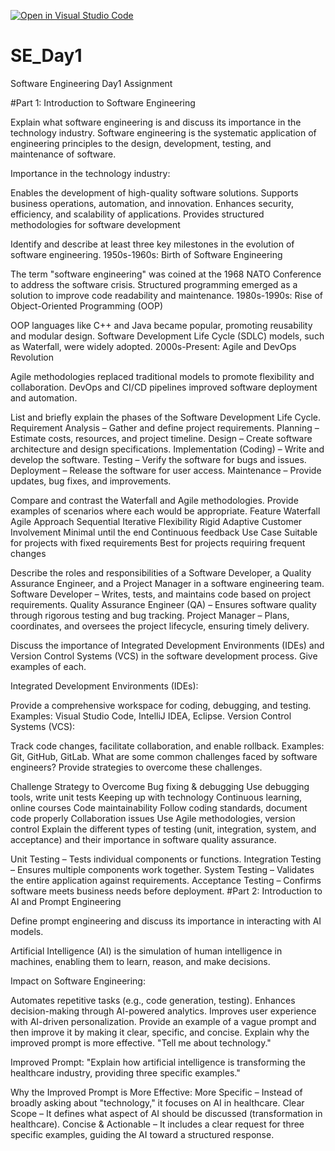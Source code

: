 [![Open in Visual Studio Code](https://classroom.github.com/assets/open-in-vscode-2e0aaae1b6195c2367325f4f02e2d04e9abb55f0b24a779b69b11b9e10269abc.svg)](https://classroom.github.com/online_ide?assignment_repo_id=18481345&assignment_repo_type=AssignmentRepo)
# SE_Day1
Software Engineering Day1 Assignment

#Part 1: Introduction to Software Engineering

Explain what software engineering is and discuss its importance in the technology industry.
Software engineering is the systematic application of engineering principles to the design, development, testing, and maintenance of software.

Importance in the technology industry:

Enables the development of high-quality software solutions.
Supports business operations, automation, and innovation.
Enhances security, efficiency, and scalability of applications.
Provides structured methodologies for software development

Identify and describe at least three key milestones in the evolution of software engineering.
1950s-1960s: Birth of Software Engineering

The term "software engineering" was coined at the 1968 NATO Conference to address the software crisis.
Structured programming emerged as a solution to improve code readability and maintenance.
1980s-1990s: Rise of Object-Oriented Programming (OOP)

OOP languages like C++ and Java became popular, promoting reusability and modular design.
Software Development Life Cycle (SDLC) models, such as Waterfall, were widely adopted.
2000s-Present: Agile and DevOps Revolution

Agile methodologies replaced traditional models to promote flexibility and collaboration.
DevOps and CI/CD pipelines improved software deployment and automation.


List and briefly explain the phases of the Software Development Life Cycle.
Requirement Analysis – Gather and define project requirements.
Planning – Estimate costs, resources, and project timeline.
Design – Create software architecture and design specifications.
Implementation (Coding) – Write and develop the software.
Testing – Verify the software for bugs and issues.
Deployment – Release the software for user access.
Maintenance – Provide updates, bug fixes, and improvements.


Compare and contrast the Waterfall and Agile methodologies. Provide examples of scenarios where each would be appropriate.
Feature	Waterfall	Agile
Approach	Sequential	Iterative
Flexibility	Rigid	Adaptive
Customer Involvement	Minimal until the end	Continuous feedback
Use Case	Suitable for projects with fixed requirements	Best for projects requiring frequent changes


Describe the roles and responsibilities of a Software Developer, a Quality Assurance Engineer, and a Project Manager in a software engineering team.
Software Developer – Writes, tests, and maintains code based on project requirements.
Quality Assurance Engineer (QA) – Ensures software quality through rigorous testing and bug tracking.
Project Manager – Plans, coordinates, and oversees the project lifecycle, ensuring timely delivery.

Discuss the importance of Integrated Development Environments (IDEs) and Version Control Systems (VCS) in the software development process. Give examples of each.

Integrated Development Environments (IDEs):

Provide a comprehensive workspace for coding, debugging, and testing.
Examples: Visual Studio Code, IntelliJ IDEA, Eclipse.
Version Control Systems (VCS):

Track code changes, facilitate collaboration, and enable rollback.
Examples: Git, GitHub, GitLab.
What are some common challenges faced by software engineers? Provide strategies to overcome these challenges.

Challenge	Strategy to Overcome
Bug fixing & debugging	Use debugging tools, write unit tests
Keeping up with technology	Continuous learning, online courses
Code maintainability	Follow coding standards, document code properly
Collaboration issues	Use Agile methodologies, version control
Explain the different types of testing (unit, integration, system, and acceptance) and their importance in software quality assurance.

Unit Testing – Tests individual components or functions.
Integration Testing – Ensures multiple components work together.
System Testing – Validates the entire application against requirements.
Acceptance Testing – Confirms software meets business needs before deployment.
#Part 2: Introduction to AI and Prompt Engineering


Define prompt engineering and discuss its importance in interacting with AI models.

Artificial Intelligence (AI) is the simulation of human intelligence in machines, enabling them to learn, reason, and make decisions.

Impact on Software Engineering:

Automates repetitive tasks (e.g., code generation, testing).
Enhances decision-making through AI-powered analytics.
Improves user experience with AI-driven personalization.
Provide an example of a vague prompt and then improve it by making it clear, specific, and concise. Explain why the improved prompt is more effective.
"Tell me about technology."

Improved Prompt:
"Explain how artificial intelligence is transforming the healthcare industry, providing three specific examples."

Why the Improved Prompt is More Effective:
More Specific – Instead of broadly asking about "technology," it focuses on AI in healthcare.
Clear Scope – It defines what aspect of AI should be discussed (transformation in healthcare).
Concise & Actionable – It includes a clear request for three specific examples, guiding the AI toward a structured response.
